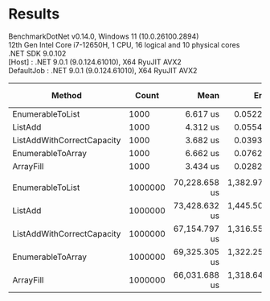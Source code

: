 ﻿# Results

BenchmarkDotNet v0.14.0, Windows 11 (10.0.26100.2894)\
12th Gen Intel Core i7-12650H, 1 CPU, 16 logical and 10 physical cores\
.NET SDK 9.0.102\
  [Host]     : .NET 9.0.1 (9.0.124.61010), X64 RyuJIT AVX2\
  DefaultJob : .NET 9.0.1 (9.0.124.61010), X64 RyuJIT AVX2


| Method                     | Count   | Mean          | Error         | StdDev        | Ratio | RatioSD | Allocated   | Alloc Ratio |
|--------------------------- |-------- |--------------:|--------------:|--------------:|------:|--------:|------------:|------------:|
| EnumerableToList           | 1000    |      6.617 us |     0.0522 us |     0.0488 us |  1.00 |    0.01 |    29.83 KB |        1.00 |
| ListAdd                    | 1000    |      4.312 us |     0.0554 us |     0.0491 us |  0.65 |    0.01 |    38.09 KB |        1.28 |
| ListAddWithCorrectCapacity | 1000    |      3.682 us |     0.0393 us |     0.0368 us |  0.56 |    0.01 |    29.74 KB |        1.00 |
| EnumerableToArray          | 1000    |      6.662 us |     0.0762 us |     0.0676 us |  1.01 |    0.01 |     29.8 KB |        1.00 |
| ArrayFill                  | 1000    |      3.434 us |     0.0282 us |     0.0264 us |  0.52 |    0.01 |    29.71 KB |        1.00 |
|                            |         |               |               |               |       |         |             |             |
| EnumerableToList           | 1000000 | 70,228.658 us | 1,382.9785 us | 2,385.5702 us |  1.00 |    0.05 |  46086.1 KB |        1.00 |
| ListAdd                    | 1000000 | 73,428.632 us | 1,445.5069 us | 3,172.9229 us |  1.05 |    0.06 | 54656.85 KB |        1.19 |
| ListAddWithCorrectCapacity | 1000000 | 67,154.797 us | 1,316.5543 us | 2,163.1367 us |  0.96 |    0.04 | 46084.96 KB |        1.00 |
| EnumerableToArray          | 1000000 | 69,325.305 us | 1,322.2516 us | 1,623.8439 us |  0.99 |    0.04 | 46084.99 KB |        1.00 |
| ArrayFill                  | 1000000 | 66,031.688 us | 1,318.6447 us | 2,663.7275 us |  0.94 |    0.05 | 46084.91 KB |        1.00 |